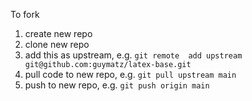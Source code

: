 To fork
1. create new repo
2. clone new repo
3. add this as upstream, e.g.
  `git remote  add upstream git@github.com:guymatz/latex-base.git`
4. pull code to new repo, e.g.
  `git pull upstream main`
5. push to new repo, e.g.
  `git push origin main`
